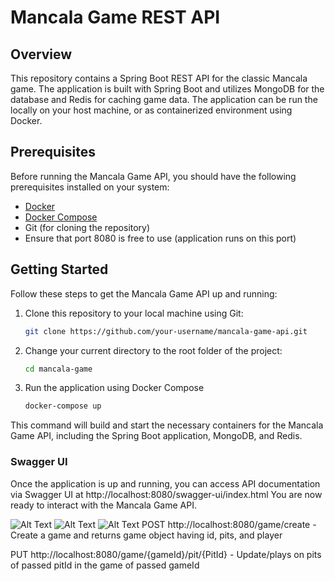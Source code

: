 # Mancala Game REST API

## Overview

This repository contains a Spring Boot REST API for the classic Mancala game. The application is built with Spring Boot and utilizes MongoDB for the database and Redis for caching game data. The application can be run the locally on your host machine, or as containerized environment using Docker.

## Prerequisites

Before running the Mancala Game API, you should have the following prerequisites installed on your system:

- [Docker](https://www.docker.com/get-started)
- [Docker Compose](https://docs.docker.com/compose/install/)
- Git (for cloning the repository)
- Ensure that port 8080 is free to use (application runs on this port)

## Getting Started

Follow these steps to get the Mancala Game API up and running:

1. Clone this repository to your local machine using Git:

   ```bash
   git clone https://github.com/your-username/mancala-game-api.git

2. Change your current directory to the root folder of the project:
   ```bash
   cd mancala-game

3. Run the application using Docker Compose

   ```bash
   docker-compose up

This command will build and start the necessary containers for the Mancala Game API, including the Spring Boot application, MongoDB, and Redis.

### Swagger UI
Once the application is up and running, you can access API documentation via Swagger UI at http://localhost:8080/swagger-ui/index.html
You are now ready to interact with the Mancala Game API.

![Alt Text](https://github.com/giftmbanda/mancala-game/blob/main/SwaggerUI_screenshot.png)
![Alt Text](https://github.com/giftmbanda/mancala-game/blob/main/Game_screenshot.png)
![Alt Text](https://github.com/giftmbanda/mancala-game/blob/main/Game_in_progress_screenshot.png)
POST http://localhost:8080/game/create - Create a game and returns game object having id, pits, and player

PUT http://localhost:8080/game/{gameId}/pit/{PitId} - Update/plays on pits of passed pitId in the game of passed gameId
